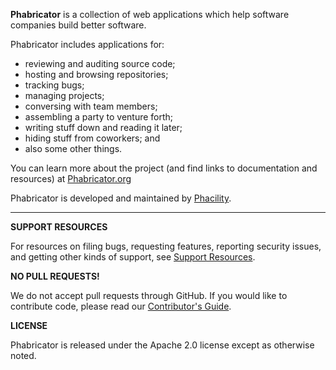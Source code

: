 **Phabricator** is a collection of web applications which help software companies build better software.

Phabricator includes applications for:

  - reviewing and auditing source code;
  - hosting and browsing repositories;
  - tracking bugs;
  - managing projects;
  - conversing with team members;
  - assembling a party to venture forth;
  - writing stuff down and reading it later;
  - hiding stuff from coworkers; and
  - also some other things.

You can learn more about the project (and find links to documentation and resources) at [Phabricator.org](http://phabricator.org)

Phabricator is developed and maintained by [Phacility](http://phacility.com).

----------

**SUPPORT RESOURCES**

For resources on filing bugs, requesting features, reporting security issues, and getting other kinds of support, see [Support Resources]('.PhabricatorEnv::getEnvConfig('phabricator.base-uri').'/book/phabricator/article/support/).

**NO PULL REQUESTS!**

We do not accept pull requests through GitHub. If you would like to contribute code, please read our [Contributor's Guide]('.PhabricatorEnv::getEnvConfig('phabricator.base-uri').'/book/phabcontrib/article/contributing_code/).

**LICENSE**

Phabricator is released under the Apache 2.0 license except as otherwise noted.
